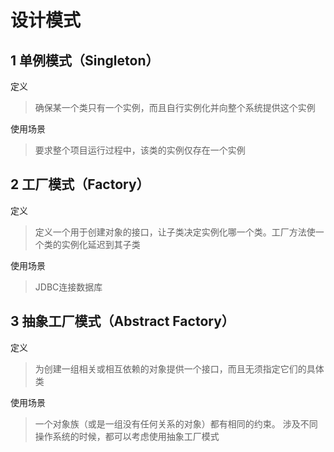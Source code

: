# 设计模式

## 1 单例模式（Singleton）

定义

> 确保某一个类只有一个实例，而且自行实例化并向整个系统提供这个实例

使用场景

> 要求整个项目运行过程中，该类的实例仅存在一个实例



## 2 工厂模式（Factory）

定义

> 定义一个用于创建对象的接口，让子类决定实例化哪一个类。工厂方法使一个类的实例化延迟到其子类

使用场景

> JDBC连接数据库



## 3 抽象工厂模式（Abstract Factory）

定义

> 为创建一组相关或相互依赖的对象提供一个接口，而且无须指定它们的具体类

使用场景

> 一个对象族（或是一组没有任何关系的对象）都有相同的约束。
> 涉及不同操作系统的时候，都可以考虑使用抽象工厂模式